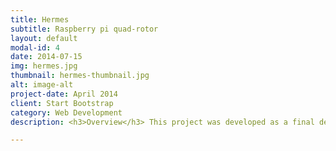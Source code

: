 ```yaml
---
title: Hermes
subtitle: Raspberry pi quad-rotor
layout: default
modal-id: 4
date: 2014-07-15
img: hermes.jpg
thumbnail: hermes-thumbnail.jpg
alt: image-alt
project-date: April 2014
client: Start Bootstrap
category: Web Development
description: <h3>Overview</h3> This project was developed as a final deliverable for a course to build and program a quadrotor at Northwestern University.  <br> <br> <h3>Low level controller</h3>A PID controller was implemented using IMU data in order to stabilize the quad-rotor for human controlled flight. The IMU data was processed to provide pitch roll and yaw information. Both the accelerometer and gyroscope data were used with an exponential filter in order to get low noise low drift data.<br><br><h3>High level controller</h3> A high level PID controller was then implemented with VIVE sensor data, this Controller was used to control the position of the quad-rotor for autonomous flight.<br><br> <h3>Future application</h3> As a future proposed project I would like to make a few of these raspberry pi powered quadcopters for use with ROS. <br><br> <div align="center"><iframe width="560" height="315" src="https://www.youtube-nocookie.com/embed/4YWX9Jbwsrs" frameborder="0" allow="accelerometer; autoplay; encrypted-media; gyroscope; picture-in-picture" allowfullscreen></iframe></div>

---
```

